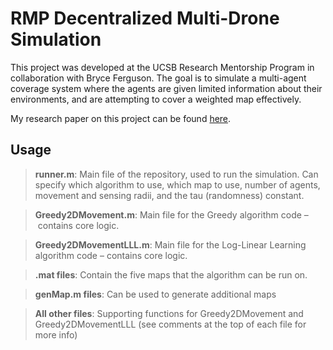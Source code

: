# RMP Decentralized Multi-Drone Simulation
This project was developed at the UCSB Research Mentorship Program in collaboration with Bryce Ferguson. The goal is to simulate a multi-agent coverage system where the agents are given limited information about their environments, and are attempting to cover a weighted map effectively.

My research paper on this project can be found [here](Shah-Adit_Paper.pdf).

##  Usage

> **runner.m**: Main file of the repository, used to run the simulation. Can specify which algorithm to use, which map to use, number of agents, movement and sensing radii, and the tau (randomness) constant. 

> **Greedy2DMovement.m**: Main file for the Greedy algorithm code – contains core logic. 

> **Greedy2DMovementLLL.m**: Main file for the Log-Linear Learning algorithm code – contains core logic. 

> **.mat files**: Contain the five maps that the algorithm can be run on. 

> **genMap.m files**: Can be used to generate additional maps

> **All other files**: Supporting functions for  Greedy2DMovement and Greedy2DMovementLLL (see comments at the top of each file for more info)



